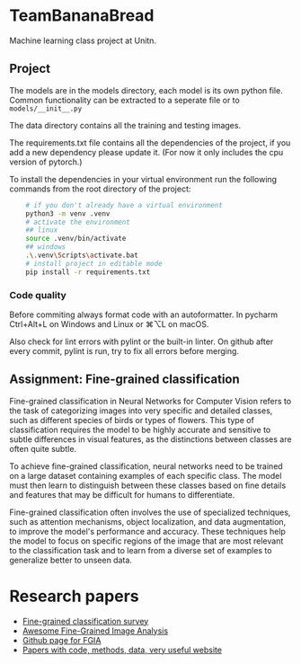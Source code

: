 # TeamBananaBread
Machine learning class project at Unitn.

## Project
The models are in the models directory, each model is its own python file. Common functionality can be extracted to a seperate file or to `models/__init__.py`

The data directory contains all the training and testing images.

The requirements.txt file contains all the dependencies of the project, if you add a new dependency please update it. (For now it only includes the cpu version of pytorch.)

To install the dependencies in your virtual environment run the following commands from the root directory of the project:
```bash
    # if you don't already have a virtual environment
    python3 -m venv .venv
    # activate the environment
    ## linux
    source .venv/bin/activate
    ## windows
    .\.venv\Scripts\activate.bat
    # install project in editable mode
    pip install -r requirements.txt
```

### Code quality
Before commiting always format code with an autoformatter.
In pycharm  Ctrl+Alt+L on Windows and Linux or ⌘⌥L on macOS.

Also check for lint errors with pylint or the built-in linter.
On github after every commit, pylint is run, try to fix all errors before merging.

## Assignment: Fine-grained classification
Fine-grained classification in Neural Networks for Computer Vision
refers to the task of categorizing images into very specific and
detailed classes, such as different species of birds or types of
flowers. This type of classification requires the model to be highly
accurate and sensitive to subtle differences in visual features, as the
distinctions between classes are often quite subtle.

To achieve fine-grained classification, neural
networks need to be trained on a large
dataset containing examples of each specific
class. The model must then learn to
distinguish between these classes based on
fine details and features that may be difficult for
humans to differentiate.

Fine-grained classification often involves the
use of specialized techniques, such as
attention mechanisms, object localization,
and data augmentation, to improve the
model's performance and accuracy. These
techniques help the model to focus on specific
regions of the image that are most relevant to
the classification task and to learn from a
diverse set of examples to generalize better to
unseen data.

# Research papers
- [Fine-grained classification survey](https://arxiv.org/pdf/2111.06119)
- [Awesome Fine-Grained Image Analysis](http://www.weixiushen.com/project/Awesome_FGIA/Awesome_FGIA.html)
- [Github page for FGIA](https://github.com/arkel23/AFGIC)
- [Papers with code, methods, data, very useful website](https://paperswithcode.com/task/fine-grained-image-classification)

